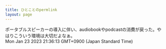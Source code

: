 ```yaml
---
title: ひとことのpermlink
layout: page
---
```

<div class="box" dt="1674477373197">
  ポータブルスピーカーの導入に伴い、audiobookやpodcastの消費が戻った。やはりこういう環境は大切だよなぁ。
  <div class="content is-small">Mon Jan 23 2023 21:36:13 GMT+0900 (Japan Standard Time)</div>
</div>